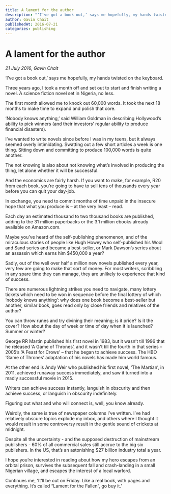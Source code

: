 ```yaml
---
title: A lament for the author
description: "‘I’ve got a book out,’ says me hopefully, my hands twisted on the keyboard."
author: Gavin Chait
publishedAt: 2016-07-21
categories: publishing
---
```


# A lament for the author

_21 July 2016, Gavin Chait_

‘I’ve got a book out,’ says me hopefully, my hands twisted on the keyboard.

Three years ago, I took a month off and set out to start and finish writing a novel. A science fiction novel set in Nigeria, no less.

The first month allowed me to knock out 60,000 words. It took the next 18 months to make time to expand and polish that core.

‘Nobody knows anything,’ said William Goldman in describing Hollywood’s ability to pick winners (and their investors’ regular ability to produce financial disasters).

I’ve wanted to write novels since before I was in my teens, but it always seemed overly intimidating. Swatting out a few short articles a week is one thing. Sitting down and committing to produce 100,000 words is quite another.

The not knowing is also about not knowing what’s involved in producing the thing, let alone whether it will be successful.

And the economics are fairly harsh. If you want to make, for example, R20 from each book, you’re going to have to sell tens of thousands every year before you can quit your day-job.

In exchange, you need to commit months of time unpaid in the insecure hope that what you produce is – at the very least – read.

Each day an estimated thousand to two thousand books are published, adding to the 31 million paperbacks or the 3.1 million ebooks already available on Amazon.com.

Maybe you’ve heard of the self-publishing phenomenon, and of the miraculous stories of people like Hugh Howey who self-published his Wool and Sand series and became a best-seller, or Mark Dawson’s series about an assassin which earns him $450,000 a year?

Sadly, out of the well over half a million new novels published every year, very few are going to make that sort of money. For most writers, scribbling in any spare time they can manage, they are unlikely to experience that kind of success.

There are numerous lightning strikes you need to navigate, many lottery tickets which need to be won in sequence before the final lottery of which ‘nobody knows anything’: why does one book become a best-seller but another, similar book, goes read only by close friends and relatives of the author?

You can throw runes and try divining their meaning; is it price? Is it the cover? How about the day of week or time of day when it is launched? Summer or winter?

George RR Martin published his first novel in 1983, but it wasn’t till 1996 that he released ‘A Game of Thrones’, and it wasn’t till the fourth in that series – 2005’s ‘A Feast for Crows’ – that he began to achieve success. The HBO ‘Game of Thrones’ adaptation of his novels has made him world famous.

At the other end is Andy Weir who published his first novel, ‘The Martian’, in 2011, achieved runaway success immediately, and saw it turned into a madly successful movie in 2015.

Writers can achieve success instantly, languish in obscurity and then achieve success, or languish in obscurity indefinitely.

Figuring out what and who will connect is, well, you know already.

Weirdly, the same is true of newspaper columns I’ve written. I’ve had relatively obscure topics explode my inbox, and others where I thought it would result in some controversy result in the gentle sound of crickets at midnight.

Despite all the uncertainty - and the supposed destruction of mainstream publishers - 60% of all commercial sales still accrue to the big six publishers. In the US, that’s an astonishing $27 billion industry total a year.

I hope you’re interested in reading about how my hero escapes from an orbital prison, survives the subsequent fall and crash-landing in a small Nigerian village, and escapes the interest of a local warlord.

Continues me, ‘It’ll be out on Friday. Like a real book, with pages and everything. It’s called “Lament for the Fallen”, go buy it.’
